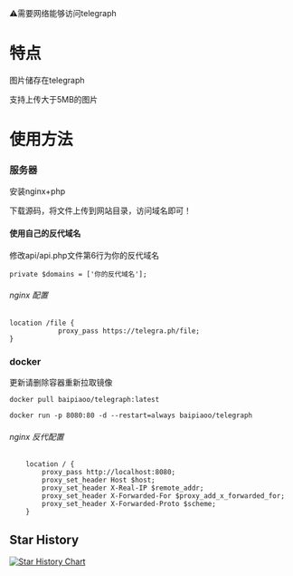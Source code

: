 ⚠️需要网络能够访问telegraph

# 特点
图片储存在telegraph

支持上传大于5MB的图片

# 使用方法
### 服务器
安装nginx+php

下载源码，将文件上传到网站目录，访问域名即可！

#### 使用自己的反代域名
修改api/api.php文件第6行为你的反代域名

```private $domains = ['你的反代域名'];```
###### nginx 配置
```
location /file {
            proxy_pass https://telegra.ph/file;
}
```


### docker
更新请删除容器重新拉取镜像

```docker pull baipiaoo/telegraph:latest```

```docker run -p 8080:80 -d --restart=always baipiaoo/telegraph```


###### nginx 反代配置
```
    location / {
        proxy_pass http://localhost:8080;
        proxy_set_header Host $host;
        proxy_set_header X-Real-IP $remote_addr;
        proxy_set_header X-Forwarded-For $proxy_add_x_forwarded_for;
        proxy_set_header X-Forwarded-Proto $scheme;
    }
```    
## Star History

[![Star History Chart](https://api.star-history.com/svg?repos=0-RTT/telegraph&type=Date)](https://star-history.com/#0-RTT/telegraph&Date)
